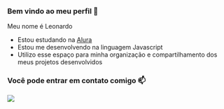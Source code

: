 ### Bem vindo ao meu perfil 👋

 Meu nome é Leonardo
 
- Estou estudando na [Alura](https://www.alura.com.br/)
- Estou me desenvolvendo na linguagem Javascript
- Utilizo esse espaço para minha organização e compartilhamento dos meus projetos desenvolvidos

### Você pode entrar em contato comigo 📫


![](https://media.tenor.com/mOLK3TigJ74AAAAd/jude-bellingham-jude-bellingham-arguing-with-referee.gif
)
